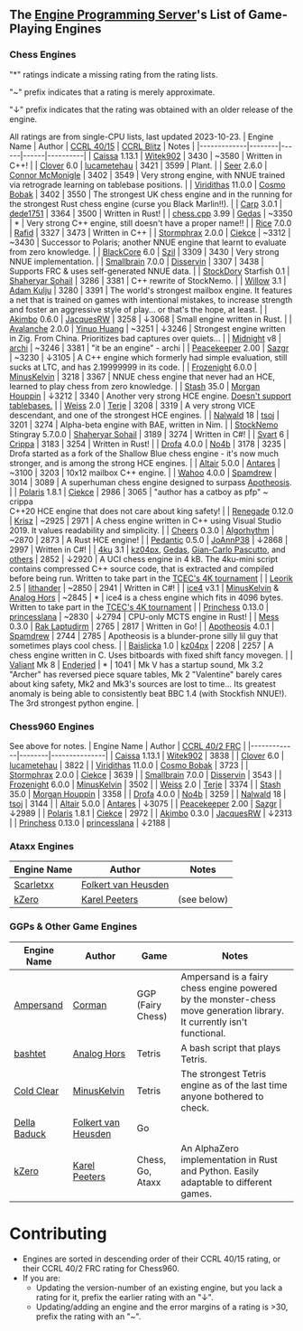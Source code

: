 ## The [Engine Programming Server][discord-invite]'s List of Game-Playing Engines
### Chess Engines

"*" ratings indicate a missing rating from the rating lists.

"~" prefix indicates that a rating is merely approximate.

"↓" prefix indicates that the rating was obtained with an older release of the engine.

All ratings are from single-CPU lists, last updated 2023-10-23.
| Engine Name | Author | [CCRL 40/15][ccrl-4015] | [CCRL Blitz][ccrl-blitz] | Notes |
|-------------|--------|------|------|----------|
| [Caissa](https://github.com/Witek902/Caissa) 1.13.1 | [Witek902](https://github.com/Witek902) | 3430 | ~3580 | Written in C++! |
| [Clover](https://github.com/lucametehau/CloverEngine) 6.0 | [lucametehau](https://github.com/lucametehau) | 3421 | 3599 | Plant. |
| [Seer](https://github.com/connormcmonigle/seer-nnue) 2.6.0 | [Connor McMonigle](https://github.com/connormcmonigle) | 3402 | 3549 | Very strong engine, with NNUE trained via retrograde learning on tablebase positions. |
| [Viridithas](https://github.com/cosmobobak/viridithas) 11.0.0 | [Cosmo Bobak](https://github.com/cosmobobak) | 3402 | 3550 | The strongest UK chess engine and in the running for the strongest Rust chess engine (curse you Black Marlin!!). |
| [Carp](https://github.com/dede1751/carp) 3.0.1 | [dede1751](https://github.com/dede1751) | 3364 | 3500 | Written in Rust! |
| [chess.cpp](https://github.com/GediminasMasaitis/chess-dot-cpp) 3.99 | [Gedas](https://github.com/GediminasMasaitis) | ~3350 | * | Very strong C++ engine, still doesn't have a proper name!! |
| [Rice](https://github.com/rafid-dev/rice) 7.0.0 | [Rafid](https://github.com/rafid-dev) | 3327 | 3473 | Written in C++ |
| [Stormphrax](https://github.com/Ciekce/Stormphrax) 2.0.0 | [Ciekce](https://github.com/Ciekce) | ~3312 | ~3430 | Successor to Polaris; another NNUE engine that learnt to evaluate from zero knowledge. |
| [BlackCore](https://github.com/SzilBalazs/BlackCore) 6.0 | [Szil](https://github.com/SzilBalazs) | 3309 | 3430 | Very strong NNUE implementation. |
| [Smallbrain](https://github.com/Disservin/Smallbrain) 7.0.0 | [Disservin](https://github.com/Disservin) | 3307 | 3438 | Supports FRC & uses self-generated NNUE data. |
| [StockDory](https://github.com/TheBlackPlague/StockDory) Starfish 0.1 | [Shaheryar Sohail](https://github.com/TheBlackPlague) | 3286 | 3381 | C++ rewrite of StockNemo. |
| [Willow](https://github.com/Adam-Kulju/Willow) 3.1 | [Adam Kulju](https://github.com/Adam-Kulju) | 3280 | 3391 | The world's strongest mailbox engine. It features a net that is trained on games with intentional mistakes, to increase strength and foster an aggressive style of play... or that's the hope, at least. |
| [Akimbo](https://github.com/JacquesRW/akimbo) 0.6.0 | [JacquesRW](https://github.com/JacquesRW) | 3258 | ↓3068 | Small engine written in Rust. |
| [Avalanche](https://github.com/SnowballSH/Avalanche) 2.0.0 | [Yinuo Huang](https://github.com/SnowballSH) | ~3251 | ↓3246 | Strongest engine written in Zig. From China. Prioritizes bad captures over quiets... |
| [Midnight](https://github.com/archishou/MidnightChessEngine) v8 | [archi](https://github.com/archishou) | ~3246 | 3381 | "it be an engine" - archi |
| [Peacekeeper](https://github.com/Sazgr/peacekeeper) 2.00 | [Sazgr](https://github.com/Sazgr) | ~3230 | ↓3105 | A C++ engine which formerly had simple evaluation, still sucks at LTC, and has 2.19999999 in its code. |
| [Frozenight](https://github.com/MinusKelvin/frozenight) 6.0.0 | [MinusKelvin](https://github.com/MinusKelvin) | 3218 | 3367 | NNUE chess engine that never had an HCE, learned to play chess from zero knowledge. |
| [Stash](https://gitlab.com/mhouppin/stash-bot) 35.0 | [Morgan Houppin](https://gitlab.com/mhouppin) | ↓3212 | 3340 | Another very strong HCE engine. [Doesn't support tablebases.](http://talkchess.com/forum3/viewtopic.php?f=2&t=76927#p888045) |
| [Weiss](https://github.com/TerjeKir/weiss) 2.0 | [Terje](https://github.com/TerjeKir) | 3208 | 3319 | A very strong VICE descendant, and one of the strongest HCE engines. |
| [Nalwald](https://gitlab.com/tsoj/Nalwald) 18 | [tsoj](https://gitlab.com/tsoj) | 3201 | 3274 | Alpha-beta engine with BAE, written in Nim. |
| [StockNemo](https://github.com/TheBlackPlague/StockNemo) Stingray 5.7.0.0 | [Shaheryar Sohail](https://github.com/TheBlackPlague) | 3189 | 3274 | Written in C#! |
| [Svart](https://github.com/crippa1337/svart) 6 | [Crippa](https://github.com/crippa1337) | 3183 | 3254 | Written in Rust! |
| [Drofa](https://github.com/justNo4b/Drofa) 4.0.0 | [No4b](https://github.com/justNo4b) | 3178 | 3235 | Drofa started as a fork of the Shallow Blue chess engine - it's now much stronger, and is among the strong HCE engines. |
| [Altair](https://github.com/Alex2262/AltairChessEngine) 5.0.0 | [Antares](https://github.com/Alex2262) | ~3100 | 3203 | 10x12 mailbox C++ engine. |
| [Wahoo](https://github.com/spamdrew128/Wahoo) 4.0.0 | [Spamdrew](https://github.com/spamdrew128) | 3014 | 3089 | A superhuman chess engine designed to surpass [Apotheosis](https://github.com/spamdrew128/Apotheosis). |
| [Polaris](https://github.com/Ciekce/Polaris) 1.8.1 | [Ciekce](https://github.com/Ciekce) | 2986 | 3065 | "author has a catboy as pfp" ~ crippa<br />C++20 HCE engine that does not care about king safety! |
| [Renegade](https://github.com/pkrisz99/Renegade) 0.12.0 | [Krisz](https://github.com/pkrisz99) | ~2925 | 2971 | A chess engine written in C++ using Visual Studio 2019. It values readability and simplicity. |
| [Cheers](https://github.com/Algorhythm-sxv/Cheers) 0.3.0 | [Algorhythm](https://github.com/Algorhythm-sxv) | ~2870 | 2873 | A Rust HCE engine! |
| [Pedantic](https://github.com/JoAnnP38/Pedantic) 0.5.0 | [JoAnnP38](https://github.com/JoAnnP38) | ↓2868 | 2997 | Written in C#! |
| [4ku](https://github.com/kz04px/4ku) 3.1 | [kz04px](https://github.com/kz04px), [Gedas](https://github.com/GediminasMasaitis), [Gian-Carlo Pascutto](https://github.com/gcp), and [others](https://github.com/kz04px/4ku/graphs/contributors) | 2852 | ↓2920 | A UCI chess engine in 4 kB. The 4ku-mini script contains compressed C++ source code, that is extracted and compiled before being run. Written to take part in the [TCEC's 4K tournament](https://wiki.chessdom.org/TCEC_4k_Rules) |
| [Leorik](https://github.com/lithander/Leorik) 2.5 | [lithander](https://github.com/lithander) | ~2850 | 2941 | Written in C#! |
| [ice4](https://github.com/MinusKelvin/ice4) v3.1 | [MinusKelvin](https://github.com/MinusKelvin) & [Analog Hors](https://github.com/analog-hors) | ~2845 | * | ice4 is a chess engine which fits in 4096 bytes. Written to take part in the [TCEC's 4K tournament](https://wiki.chessdom.org/TCEC_4k_Rules) |
| [Princhess](https://github.com/princesslana/princhess) 0.13.0 | [princesslana](https://github.com/princesslana) | ~2830 | ↓2794 | CPU-only MCTS engine in Rust! |
| [Mess](https://github.com/raklaptudirm/mess) 0.3.0 | [Rak Laptudirm](https://github.com/raklaptudirm) | 2765 | 2817 | Written in Go! |
| [Apotheosis](https://github.com/spamdrew128/Apotheosis) 4.0.1 | [Spamdrew](https://github.com/spamdrew128) | 2744 | 2785 | Apotheosis is a blunder-prone silly lil guy that sometimes plays cool chess. |
| [Baislicka](https://github.com/kz04px/Baislicka) 1.0 | [kz04px](https://github.com/kz04px) | 2208 | 2257 | A chess engine written in C. Uses bitboards with fixed shift fancy movegen. |
| [Valiant](https://www.dropbox.com/sh/tfiwhx900g4ni42/AABEm29llAn1MaG8D6yW8ZO7a?dl=0) Mk 8 | [Enderjed](https://www.youtube.com/channel/UC1lxAkP5jGVBUIWdz3WIhSg) | * | 1041 | Mk V has a startup sound, Mk 3.2 "Archer" has reversed piece square tables, Mk 2 "Valentine" barely cares about king safety, Mk2 and Mk3's sources are lost to time... Its greatest anomaly is being able to consistently beat BBC 1.4 (with Stockfish NNUE!). The 3rd strongest python engine. |

### Chess960 Engines
See above for notes.
| Engine Name | Author | [CCRL 40/2 FRC][ccrl-frc] |
|-------------|--------|---------------|
| [Caissa](https://github.com/Witek902/Caissa) 1.13.1 | [Witek902](https://github.com/Witek902) | 3838 |
| [Clover](https://github.com/lucametehau/CloverEngine) 6.0 | [lucametehau](https://github.com/lucametehau) | 3822 |
| [Viridithas](https://github.com/cosmobobak/viridithas) 11.0.0 | [Cosmo Bobak](https://github.com/cosmobobak) | 3723 |
| [Stormphrax](https://github.com/Ciekce/Stormphrax) 2.0.0 | [Ciekce](https://github.com/Ciekce) | 3639 |
| [Smallbrain](https://github.com/Disservin/Smallbrain) 7.0.0 | [Disservin](https://github.com/Disservin) | 3543 |
| [Frozenight](https://github.com/MinusKelvin/frozenight) 6.0.0 | [MinusKelvin](https://github.com/MinusKelvin) | 3502 |
| [Weiss](https://github.com/TerjeKir/weiss) 2.0 | [Terje](https://github.com/TerjeKir) | 3374 |
| [Stash](https://gitlab.com/mhouppin/stash-bot) 35.0 | [Morgan Houppin](https://gitlab.com/mhouppin) | 3358 |
| [Drofa](https://github.com/justNo4b/Drofa) 4.0.0 | [No4b](https://github.com/justNo4b) | 3259 |
| [Nalwald](https://gitlab.com/tsoj/Nalwald) 18 | [tsoj](https://gitlab.com/tsoj/Nalwald) | 3144 |
| [Altair](https://github.com/Alex2262/AltairChessEngine) 5.0.0 | [Antares](https://github.com/Alex2262) | ↓3075 |
| [Peacekeeper](https://github.com/Sazgr/peacekeeper) 2.00 | [Sazgr](https://github.com/Sazgr) | ↓2989 |
| [Polaris](https://github.com/Ciekce/Polaris) 1.8.1 | [Ciekce](https://github.com/Ciekce) | 2972 |
| [Akimbo](https://github.com/JacquesRW/akimbo) 0.3.0 | [JacquesRW](https://github.com/JacquesRW) | ↓2313 |
| [Princhess](https://github.com/princesslana/princhess) 0.13.0 | [princesslana](https://github.com/princesslana) | ↓2188 |

### Ataxx Engines
| Engine Name | Author | Notes |
|-------------|--------|-----------|
| [Scarletxx](https://github.com/folkertvanheusden/Scarletxx) | [Folkert van Heusden](https://vanheusden.com/) | |
| [kZero](https://github.com/KarelPeeters/kZero) | [Karel Peeters](https://github.com/KarelPeeters) | (see below) |

### GGPs & Other Game Engines
| Engine Name | Author | Game | Notes |
|-------------|--------|------|----------|
| [Ampersand](https://github.com/chesstastic-org/Ampersand) | [Corman](https://github.com/Cormanz/) | GGP (Fairy Chess) | Ampersand is a fairy chess engine powered by the monster-chess move generation library. It currently isn't functional. |
| [bashtet](https://github.com/analog-hors/bashtet) | [Analog Hors](https://github.com/analog-hors) | Tetris | A bash script that plays Tetris. |
| [Cold Clear](https://github.com/MinusKelvin/cold-clear) | [MinusKelvin](https://github.com/MinusKelvin) | Tetris | The strongest Tetris engine as of the last time anyone bothered to check. |
| [Della Baduck](https://github.com/folkertvanheusden/dellabaduck) | [Folkert van Heusden](https://vanheusden.com/) | Go | |
| [kZero](https://github.com/KarelPeeters/kZero) | [Karel Peeters](https://github.com/KarelPeeters) | Chess, Go, Ataxx | An AlphaZero implementation in Rust and Python. Easily adaptable to different games. |

# Contributing
* Engines are sorted in descending order of their CCRL 40/15 rating, or their CCRL 40/2 FRC rating for Chess960.
* If you are:
    * Updating the version-number of an existing engine, but you lack a rating for it, prefix the earlier rating with an "↓".
    * Updating/adding an engine and the error margins of a rating is >30, prefix the rating with an "~".

[discord-invite]:https://discord.com/invite/F6W6mMsTGN
[ccrl-blitz]:https://www.computerchess.org.uk/ccrl/404/cgi/compare_engines.cgi?class=Single-CPU+engines&only_best_in_class=on&num_best_in_class=1&print=Rating+list
[ccrl-4015]:https://www.computerchess.org.uk/ccrl/4040/cgi/compare_engines.cgi?class=Single-CPU+engines&only_best_in_class=on&num_best_in_class=1&print=Rating+list
[ccrl-frc]:https://www.computerchess.org.uk/ccrl/404FRC/cgi/compare_engines.cgi?class=Single-CPU+engines&only_best_in_class=on&num_best_in_class=1&print=Rating+list

